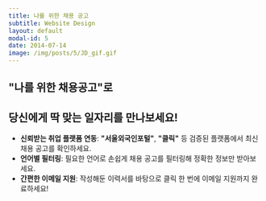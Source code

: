 ```yaml
---
title: 나를 위한 채용 공고
subtitle: Website Design
layout: default
modal-id: 5
date: 2014-07-14
image: /img/posts/5/JD_gif.gif
---
```


## "나를 위한 채용공고"로 
## 당신에게 딱 맞는 일자리를 만나보세요!

- **신뢰받는 취업 플랫폼 연동**: **"서울외국인포털"**, **"클릭"** 등 검증된 플랫폼에서 최신 채용 공고를 확인하세요.
- **언어별 필터링**: 필요한 언어로 손쉽게 채용 공고를 필터링해 정확한 정보만 받아보세요.
- **간편한 이메일 지원**: 작성해둔 이력서를 바탕으로 클릭 한 번에 이메일 지원까지 완료하세요!